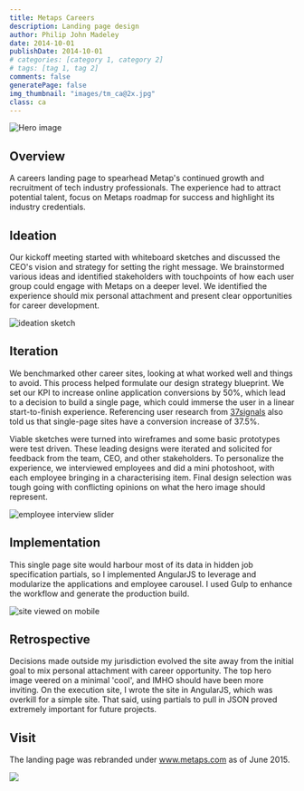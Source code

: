 ```yaml
---
title: Metaps Careers
description: Landing page design
author: Philip John Madeley
date: 2014-10-01
publishDate: 2014-10-01
# categories: [category 1, category 2]
# tags: [tag 1, tag 2]
comments: false
generatePage: false
img_thumbnail: "images/tm_ca@2x.jpg"
class: ca
---
```


![Hero image](/images/ca_top_sm@2x.jpg)

## Overview
A careers landing page to spearhead Metap's continued growth and recruitment of tech industry professionals. The experience had to attract potential talent, focus on Metaps roadmap for success and highlight its industry credentials.

## Ideation
Our kickoff meeting started with whiteboard sketches and discussed the CEO's vision and strategy for setting the right message. We brainstormed various ideas and identified stakeholders with touchpoints of how each user group could engage with Metaps on a deeper level. We identified the experience should mix personal attachment and present clear opportunities for career development.

![ideation sketch](/images/ca_ideation_sketch.jpg)


## Iteration
We benchmarked other career sites, looking at what worked well and things to avoid. This process helped formulate our design strategy blueprint. We set our KPI to increase online application conversions by 50%, which lead to a decision to build a single page, which could immerse the user in a linear start-to-finish experience. Referencing user research from [37signals](https://signalvnoise.com/posts/2977-behind-the-scenes-highrise-marketing-site-ab-testing-part-1 "User testing from 37signals") also told us that single-page sites have a conversion increase of 37.5%.

Viable sketches were turned into wireframes and some basic prototypes were test driven. These leading designs were iterated and solicited for feedback from the team, CEO, and other stakeholders. To personalize the experience, we interviewed employees and did a mini photoshoot, with each employee bringing in a characterising item.   Final design selection was tough going with conflicting opinions on what the hero image should represent.

![employee interview slider](/images/ca_laptop.jpg)

## Implementation
This single page site would harbour most of its data in hidden job specification partials, so I implemented AngularJS to leverage and modularize the applications and employee carousel.  I used Gulp to enhance the workflow and generate the production build.

![site viewed on mobile](/images/ca_mobile.jpg)

## Retrospective
Decisions made outside my jurisdiction evolved the site away from the initial goal to mix personal attachment with career opportunity.  The top hero image veered on a minimal 'cool', and IMHO should have been more inviting. On the execution site, I wrote the site in AngularJS, which was overkill for a simple site. That said, using partials to pull in JSON proved extremely important for future projects.

## Visit
The landing page was rebranded under www.metaps.com as of June 2015.

<div class="framed">
<img src="/images/ca_ui@2x.jpg">
</div>
